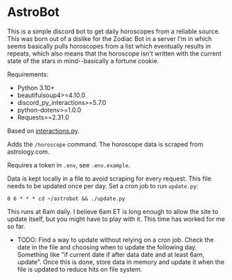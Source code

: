 # AstroBot

This is a simple discord bot to get daily horoscopes from a reliable source.  This was born out of a dislike for the Zodiac Bot in a server I'm in which seems basically pulls horoscopes from a list which eventually results in repeats, which also means that the horoscope isn't written with the current state of the stars in mind--basically a fortune cookie.

Requirements:
- Python 3.10+
- beautifulsoup4>=4.10.0
- discord_py_interactions>=5.7.0
- python-dotenv>=1.0.0
- Requests>=2.31.0

Based on [interactions.py](https://interactions-py.github.io/interactions.py/).

Adds the ```/horoscope``` command.  The horoscope data is scraped from astrology.com.

Requires a token in ```.env```, see ```.env.example```.

Data is kept locally in a file to avoid scraping for every request.  This file needs to be updated once per day.  Set a cron job to run ```update.py```:

```
0 6 * * * cd ~/astrobot && ./update.py
```

This runs at 6am daily.  I believe 6am ET is long enough to allow the site to update itself, but you might have to play with it.  This time has worked for me so far.

* TODO: Find a way to update without relying on a cron job.  Check the date in the file and choosing when to update the following day.  Something like "if current date if after data date and at least 6am, update".  Once this is done, store data in memory and update it when the file is updated to reduce hits on file system.